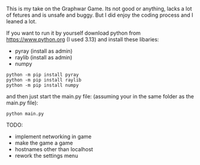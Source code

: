 This is my take on the Graphwar Game.
Its not good or anything, lacks a lot of fetures and is unsafe and buggy. But I did enjoy the coding process and I leaned a lot.

If you want to run it by yourself download python from https://www.python.org (I used 3.13) and install these libaries:
- pyray (install as admin)
- raylib (install as admin)
- numpy

```
python -m pip install pyray
python -m pip install raylib
python -m pip install numpy
```

and then just start the main.py file: (assuming your in the same folder as the main.py file):

```
python main.py
```

TODO:
- implement networking in game
- make the game a game
- hostnames other than localhost
- rework the settings menu
